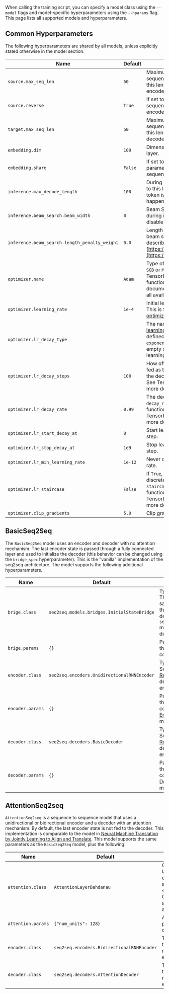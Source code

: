 When calling the training script, you can specify a model class using the `--model` flags and model-specific hyperparameters using the `--hparams` flag. This page lists all supported models and hyperparameters.

## Common Hyperparameters

The following hyperparameters are shared by all models, unless explicitly stated otherwise in the model section.

| Name | Default | Description |
| --- | --- | --- |
| `source.max_seq_len` | `50` | Maximum length of source sequences. An example is sliced to this length before being fed to the encoder. |
| `source.reverse` | `True` | If set to true, reverse the source sequence before feeding it into the encoder.|
| `target.max_seq_len` | `50` | Maximum length of target sequences. An example is sliced to this length before being fed to the decoder. |
| `embedding.dim` | `100` | Dimensionality of the embedding layer. |
| `embedding.share` | `False` | If set to true, share embedding parameters for source and target sequences. |
| `inference.max_decode_length` | `100` | During inference mode, decode up to this length or until a `SEQUENCE_END` token is encountered, whichever happens first. |
| `inference.beam_search.beam_width` | `0` | Beam Search beam width used during inference. A value of `0` or `1` disables beam search. |
| `inference.beam_search.length_penalty_weight` | `0.0` | Length penalty factor applied to beam search hypotheses, as described in [https://arxiv.org/abs/1609.08144](https://arxiv.org/abs/1609.08144). |
| `optimizer.name` | `Adam` | Type of Optimizer to use, e.g. `Adam`, `SGD` or `Momentum`. The name is fed to TensorFlow's [optimize_loss](https://www.tensorflow.org/api_docs/python/contrib.layers/optimization#optimize_loss) function. See TensorFlow documentation for more details and all available options. |
| `optimizer.learning_rate` | `1e-4` | Initial learning rate for the optimizer. This is fed to TensorFlow's [optimize_loss](https://www.tensorflow.org/api_docs/python/contrib.layers/optimization#optimize_loss) function. |
| `optimizer.lr_decay_type` |  | The name of one of TensorFlow's [learning rate decay functions](https://www.tensorflow.org/api_docs/python/#training--decaying-the-learning-rate) defined in `tf.train`, e.g. `exponential_decay`. If this is an empty string (default) then no learning rate decay is used. |
| `optimizer.lr_decay_steps` | `100` | How often to apply decay. This is fed as the `decay_steps` argument to the decay function defined above. See Tensoflow documentation for more details. |
| `optimizer.lr_decay_rate` | `0.99` | The decay rate. This is fed as the `decay_rate` argument to the decay function defined above. See TensorFlow documentation for more details. |
| `optimizer.lr_start_decay_at` | `0` | Start learning rate decay at this step. |
| `optimizer.lr_stop_decay_at` | `1e9` | Stop learning rate decay at this step.  |
| `optimizer.lr_min_learning_rate` | `1e-12` | Never decay below this learning rate. |
| `optimizer.lr_staircase` | `False` | If `True`, decay the learning rate at discrete intervals. This is fed as the `staircase` argument to the decay function defined above. See TensorFlow documentation for more details. |
| `optimizer.clip_gradients` | `5.0` | Clip gradients by their global norm. |

## BasicSeq2Seq

The `BasicSeq2Seq` model uses an encoder and decoder with no attention mechanism. The last encoder state is passed through a fully connected layer and used to initialize the decoder (this behavior can be changed using the `bridge_spec` hyperparameter). This is the "vanilla" implementation of the seq2seq architecture. The model supports the following additional hyperparameters.

| Name | Default | Description |
| --- | --- | --- |
| `brige.class` | `seq2seq.models.bridges.InitialStateBridge` | Type of bridge to use. The bridge defines how sate is passed between the encoder and decoder. Refer to the `seq2seq.models.bridges` module for more details. |
| `brige.params` | `{}` | Parameters passed to the bridge during construction. |
| `encoder.class` | `seq2seq.encoders.UnidirectionalRNNEncoder` | Type of encoder to use. See the [Encoder Reference](encoders/) for more details and available encoders. |
| `encoder.params` | `{}` | Parameters passed to the encoder during construction. See the [Encoder Reference](encoders/) for more details.|
| `decoder.class` | `seq2seq.decoders.BasicDecoder` | Type of decoder to use. See the [Decoder Reference](decoders/) for more details and available encoders. |
| `decoder.params` | `{}` | Parameters passed to the decoder during construction. See the [Decoder Reference](decoders/) for more details.|


## AttentionSeq2seq

`AttentionSeq2seq` is a sequence to sequence model that uses a unidirectional or bidirectional encoder and a decoder with an attention mechanism. By default, the last encoder state is not fed to the decoder. This implementation is comparable to the model in [Neural Machine Translation by Jointly Learning to Align and Translate](https://arxiv.org/abs/1409.0473). This model supports the same parameters as the `BasicSeq2Seq` model, plus the following:

| Name | Default | Description |
| --- | --- | --- |
| `attention.class` | `AttentionLayerBahdanau` | Class name of the attention layer. Can be a fully-qualified name or is assumed to be defined in `seq2seq.decoders.attention`. Currently available layers are `AttentionLayerBahdanau` and `AttentionLayerDot`. |
| `attention.params` | `{"num_units": 128}` | A dictionary of  parameters passed to the attention class constructor. |
| `encoder.class` | `seq2seq.encoders.BidirectionalRNNEncoder` | Type of encoder to use. See the [Encoder Reference](encoders/) for more details and available encoders. |
| `decoder.class` | `seq2seq.decoders.AttentionDecoder` | Type of decoder to use. See the [Decoder Reference](decoders/) for more details and available encoders. |

